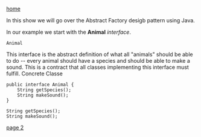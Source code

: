 [home](./page01.md)

In this show we will go over the Abstract Factory desigb pattern using Java.

In our example we start with the **Animal** *interface*.

```
Animal
```

This interface is the abstract definition of what all "animals" should be able to do -- every animal should have a species and should be able to make a sound. This is a contract that all classes implementing this interface must fulfill. Concrete Classe


```
public interface Animal {
    String getSpecies();
    String makeSound();
}
```


```
String getSpecies();
String makeSound();
```

[page 2](./page02.md)
